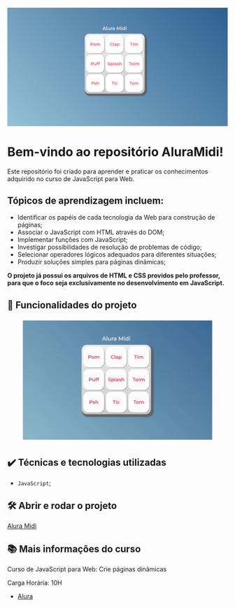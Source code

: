 ![AluraMidi](./images/AluraMidi.png)
 
# Bem-vindo ao repositório AluraMidi!

Este repositório foi criado para aprender e praticar os conhecimentos adquirido no curso de JavaScript para Web.

## Tópicos de aprendizagem incluem:

- Identificar os papéis de cada tecnologia da Web para construção de páginas;
- Associar o JavaScript com HTML através do DOM;
- Implementar funções com JavaScript;
- Investigar possibilidades de resolução de problemas de código;
- Selecionar operadores lógicos adequados para diferentes situações;
- Produzir soluções simples para páginas dinâmicas;
  
**O projeto já possui os arquivos de HTML e CSS providos pelo professor, para que o foco seja exclusivamente no desenvolvimento em JavaScript.**
## 🔨 Funcionalidades do projeto

![Gif do AluraMidi](./images/video-tela-aluramidi.gif)

## ✔️ Técnicas e tecnologias utilizadas

- `JavaScript`;

## 🛠️ Abrir e rodar o projeto

[Alura Midi](https://micheleascoli.github.io/aluramidi/)

## 📚 Mais informações do curso

Curso de JavaScript para Web: Crie páginas dinâmicas

Carga Horária: 10H

- [Alura](https://cursos.alura.com.br/course/javascript-web-paginas-dinamicas)

